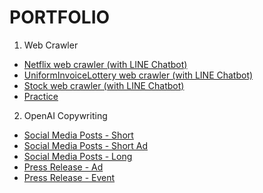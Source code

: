 # PORTFOLIO
1. Web Crawler
- [Netflix web crawler (with LINE Chatbot)](https://github.com/shihweichuang/Netflix-Crawler-LINEBot)
- [UniformInvoiceLottery web crawler (with LINE Chatbot)](https://github.com/shihweichuang/UniformInvoiceLottery-Crawler-LINEBot)
- [Stock web crawler (with LINE Chatbot)](https://github.com/shihweichuang/Stock_web_crawler_LINEBot)
- [Practice](https://github.com/shihweichuang/pyetl-crawler/tree/main/practice)

2. OpenAI Copywriting
- [Social Media Posts - Short](https://github.com/shihweichuang/OpenAI-Copywriting-Streamlit/blob/master/social-media-posts-short.md)
- [Social Media Posts - Short Ad](https://github.com/shihweichuang/OpenAI-Copywriting-Streamlit/blob/master/social-media-posts-short-ad.md)
- [Social Media Posts - Long](https://github.com/shihweichuang/OpenAI-Copywriting-Streamlit/blob/master/social-media-posts-long.md)
- [Press Release - Ad](https://github.com/shihweichuang/OpenAI-Copywriting-Streamlit/blob/master/press-release-ad.md)
- [Press Release - Event](https://github.com/shihweichuang/OpenAI-Copywriting-Streamlit/blob/master/press-release-event.md)
